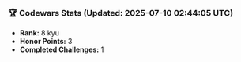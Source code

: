 ### 🏆 Codewars Stats (Updated: 2025-07-10 02:44:05 UTC)

- **Rank:** 8 kyu
- **Honor Points:** 3
- **Completed Challenges:** 1
